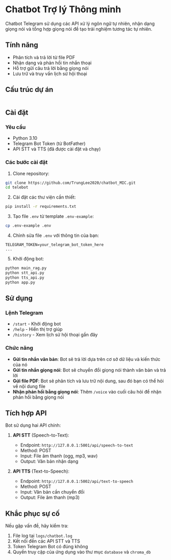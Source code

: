 # Chatbot Trợ lý Thông minh

Chatbot Telegram sử dụng các API xử lý ngôn ngữ tự nhiên, nhận dạng giọng nói và tổng hợp giọng nói để tạo trải nghiệm tương tác tự nhiên.

## Tính năng

- Phân tích và trả lời từ file PDF
- Nhận dạng và phản hồi tin nhắn thoại
- Hỗ trợ gửi câu trả lời bằng giọng nói
- Lưu trữ và truy vấn lịch sử hội thoại

## Cấu trúc dự án

```

```

## Cài đặt

### Yêu cầu

- Python 3.10
- Telegram Bot Token (từ BotFather)
- API STT và TTS (đã được cài đặt và chạy)

### Các bước cài đặt

1. Clone repository:
```bash
git clone https://github.com/TrungLee2020/chatbot_MIC.git
cd telebot
```

2. Cài đặt các thư viện cần thiết:
```bash
pip install -r requirements.txt
```

3. Tạo file `.env` từ template `.env-example`:
```bash
cp .env-example .env
```

4. Chỉnh sửa file `.env` với thông tin của bạn:
```
TELEGRAM_TOKEN=your_telegram_bot_token_here
...
```

5. Khởi động bot:
```bash
python main_rag.py
python stt_api.py
python tts_api.py
python app.py
```

## Sử dụng

### Lệnh Telegram

- `/start` - Khởi động bot
- `/help` - Hiển thị trợ giúp
- `/history` - Xem lịch sử hội thoại gần đây

### Chức năng

- **Gửi tin nhắn văn bản**: Bot sẽ trả lời dựa trên cơ sở dữ liệu và kiến thức của nó
- **Gửi tin nhắn giọng nói**: Bot sẽ chuyển đổi giọng nói thành văn bản và trả lời
- **Gửi file PDF**: Bot sẽ phân tích và lưu trữ nội dung, sau đó bạn có thể hỏi về nội dung file
- **Nhận phản hồi bằng giọng nói**: Thêm `/voice` vào cuối câu hỏi để nhận phản hồi bằng giọng nói

## Tích hợp API

Bot sử dụng hai API chính:

1. **API STT** (Speech-to-Text):
   - Endpoint: `http://127.0.0.1:5001/api/speech-to-text`
   - Method: POST
   - Input: File âm thanh (ogg, mp3, wav)
   - Output: Văn bản nhận dạng

2. **API TTS** (Text-to-Speech):
   - Endpoint: `http://127.0.0.1:5002/api/text-to-speech`
   - Method: POST
   - Input: Văn bản cần chuyển đổi
   - Output: File âm thanh (mp3)

## Khắc phục sự cố

Nếu gặp vấn đề, hãy kiểm tra:

1. File log tại `logs/chatbot.log`
2. Kết nối đến các API STT và TTS
3. Token Telegram Bot có đúng không
4. Quyền truy cập của ứng dụng vào thư mục `database` và `chroma_db`
